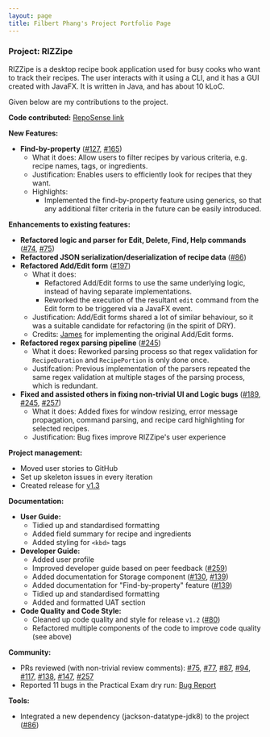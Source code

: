 ```yaml
---
layout: page
title: Filbert Phang's Project Portfolio Page
---
```


### Project: RIZZipe

RIZZipe is a desktop recipe book application used for busy cooks who want to track their recipes. The user interacts
with it using a CLI, and it has a GUI created with JavaFX. It is written in Java, and has about 10 kLoC.

Given below are my contributions to the project.

**Code contributed:** [RepoSense link](https://nus-cs2103-ay2223s2.github.io/tp-dashboard/?search=filbertphang&breakdown=true)

**New Features:**
* **Find-by-property** ([\#127](), [\#165]())
  * What it does: Allow users to filter recipes by various criteria, e.g. recipe names, tags, or ingredients.
  * Justification: Enables users to efficiently look for recipes that they want.
  * Highlights:
    * Implemented the find-by-property feature using generics, so that any additional filter criteria in the future can be easily introduced.

**Enhancements to existing features:**
* **Refactored logic and parser for Edit, Delete, Find, Help commands** ([\#74](), [\#75]())
* **Refactored JSON serialization/deserialization of recipe data** ([\#86]())
* **Refactored Add/Edit form** ([\#197]())
  * What it does: 
    * Refactored Add/Edit forms to use the same underlying logic, instead of having separate implementations.
    * Reworked the execution of the resultant `edit` command from the Edit form to be triggered via a JavaFX event.
  * Justification: Add/Edit forms shared a lot of similar behaviour, so it was a suitable candidate for refactoring (in the spirit of DRY).
  * Credits: [James](jamesliuzx.md) for implementing the original Add/Edit forms.
* **Refactored regex parsing pipeline** ([\#245]())
  * What it does: Reworked parsing process so that regex validation for `RecipeDuration` and `RecipePortion` is only done once.
  * Justifcation: Previous implementation of the parsers repeated the same regex validation at multiple stages of the parsing process, which is redundant.
* **Fixed and assisted others in fixing non-trivial UI and Logic bugs** ([\#189](), [\#245](), [\#257]())
  * What it does: Added fixes for window resizing, error message propagation, command parsing, and recipe card highlighting for selected recipes.
  * Justification: Bug fixes improve RIZZipe's user experience

**Project management:**
* Moved user stories to GitHub
* Set up skeleton issues in every iteration 
* Created release for [v1.3](https://github.com/AY2223S2-CS2103T-T13-2/tp/releases/tag/v1.3)

**Documentation:**
* **User Guide:**
  * Tidied up and standardised formatting
  * Added field summary for recipe and ingredients
  * Added styling for `<kbd>` tags
* **Developer Guide:**
  * Added user profile
  * Improved developer guide based on peer feedback ([\#259]())
  * Added documentation for Storage component ([\#130](), [\#139]())
  * Added documentation for "Find-by-property" feature ([\#139]())
  * Tidied up and standardised formatting
  * Added and formatted UAT section
* **Code Quality and Code Style:**
  * Cleaned up code quality and style for release `v1.2` ([\#80]())
  * Refactored multiple components of the code to improve code quality (see above)

**Community:**
* PRs reviewed (with non-trivial review comments): [\#75](), [\#77](), [\#87](), [\#94](), [\#117](), [\#138](), [\#147](), [\#257]()
* Reported 11 bugs in the Practical Exam dry run: [Bug Report](https://github.com/filbertphang/ped/issues)

**Tools:**
* Integrated a new dependency (jackson-datatype-jdk8) to the project ([\#86]())
